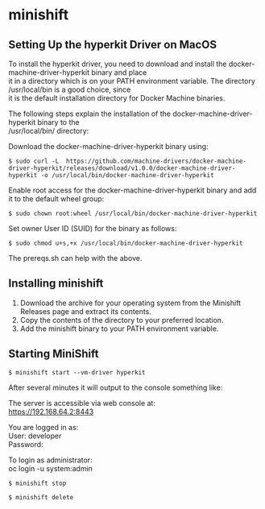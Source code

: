 # minishift

## Setting Up the hyperkit Driver on MacOS  

To install the hyperkit driver, you need to download and install the docker-machine-driver-hyperkit binary and place  
it in a directory which is on your PATH environment variable. The directory /usr/local/bin is a good choice, since  
it is the default installation directory for Docker Machine binaries.  

The following steps explain the installation of the docker-machine-driver-hyperkit binary to the  
/usr/local/bin/ directory:  


Download the docker-machine-driver-hyperkit binary using:  

`$ sudo curl -L  https://github.com/machine-drivers/docker-machine-driver-hyperkit/releases/download/v1.0.0/docker-machine-driver-hyperkit -o /usr/local/bin/docker-machine-driver-hyperkit`  

Enable root access for the docker-machine-driver-hyperkit binary and add it to the default wheel group:

`$ sudo chown root:wheel /usr/local/bin/docker-machine-driver-hyperkit`  

Set owner User ID (SUID) for the binary as follows:

`$ sudo chmod u+s,+x /usr/local/bin/docker-machine-driver-hyperkit`  

The prereqs.sh can help with the above.  

## Installing minishift

1. Download the archive for your operating system from the Minishift Releases page and extract its contents.  
1. Copy the contents of the directory to your preferred location.  
1. Add the minishift binary to your PATH environment variable.  


## Starting MiniShift

`$ minishift start --vm-driver hyperkit`  

After several minutes it will output to the console something like:

The server is accessible via web console at:  
    https://192.168.64.2:8443  

You are logged in as:  
    User:     developer  
    Password: <any value>  
  
To login as administrator:  
    oc login -u system:admin  


`$ minishift stop`  

`$ minishift delete`  